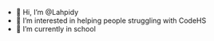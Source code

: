 - 👋 Hi, I’m @Lahpidy
- 👀 I’m interested in helping people struggling with CodeHS
- 🌱 I’m currently in school 

<!---
Lahpidy/Lahpidy is a ✨ special ✨ repository because its `README.md` (this file) appears on your GitHub profile.
You can click the Preview link to take a look at your changes.
--->
